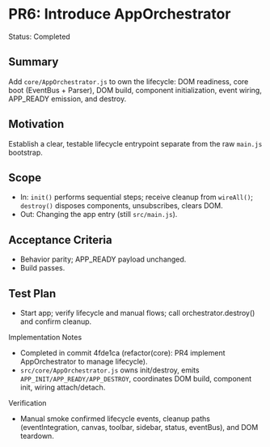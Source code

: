 # PR6: Introduce AppOrchestrator

Status: Completed

## Summary
Add `core/AppOrchestrator.js` to own the lifecycle: DOM readiness, core boot (EventBus + Parser), DOM build, component initialization, event wiring, APP_READY emission, and destroy.

## Motivation
Establish a clear, testable lifecycle entrypoint separate from the raw `main.js` bootstrap.

## Scope
- In: `init()` performs sequential steps; receive cleanup from `wireAll()`; `destroy()` disposes components, unsubscribes, clears DOM.
- Out: Changing the app entry (still `src/main.js`).

## Acceptance Criteria
- Behavior parity; APP_READY payload unchanged.
- Build passes.

## Test Plan
- Start app; verify lifecycle and manual flows; call orchestrator.destroy() and confirm cleanup.

Implementation Notes
- Completed in commit 4fde1ca (refactor(core): PR4 implement AppOrchestrator to manage lifecycle).
- `src/core/AppOrchestrator.js` owns init/destroy, emits `APP_INIT/APP_READY/APP_DESTROY`, coordinates DOM build, component init, wiring attach/detach.

Verification
- Manual smoke confirmed lifecycle events, cleanup paths (eventIntegration, canvas, toolbar, sidebar, status, eventBus), and DOM teardown.
